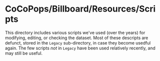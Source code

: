 # CoCoPops/Billboard/Resources/Scripts

This directory includes various scripts we've used (over the years) for modifying, editing, or checking the dataset.
Most of these descripts are defunct, stored in the `Legacy` sub-directory, in case they become usedful again.
The few scripts *not* in `Legacy` have been used relatively recently, and may still be useful.

